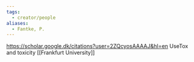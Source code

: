 ```yaml
---
tags:
  - creator/people
aliases:
  - Fantke, P.
---
```

https://scholar.google.dk/citations?user=2ZQcyosAAAAJ&hl=en
UseTox and toxicity
[[Frankfurt University]]